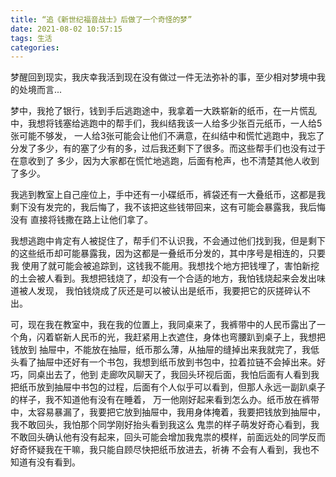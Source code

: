 ```yaml
---
title: “追《新世纪福音战士》后做了一个奇怪的梦”
date: 2021-08-02 10:57:15
tags: 生活
categories:
---
```


梦醒回到现实，我庆幸我活到现在没有做过一件无法弥补的事，至少相对梦境中我的处境而言...

梦中，我抢了银行，钱到手后逃跑途中，我拿着一大跌崭新的纸币，在一片慌乱中，我想将钱塞给逃跑中的帮手们，我纠结我该一人给多少张百元纸币，一人给5张可能不够发，
一人给3张可能会让他们不满意，在纠结中和慌忙逃跑中，我忘了分发了多少，有的塞了少有的多，过后我还剩下了很多。而这些帮手们也没有过于在意收到了
多少，因为大家都在慌忙地逃跑，后面有枪声，也不清楚其他人收到了多少。  

我逃到教室上自己座位上，手中还有一小碟纸币，裤袋还有一大叠纸币，这都是我剩下没有发完的，我后悔了，我不该把这些钱带回来，这有可能会暴露我，我后悔没有
直接将钱撒在路上让他们拿了。

我想逃跑中肯定有人被捉住了，帮手们不认识我，不会通过他们找到我，但是剩下的这些纸币却可能暴露我，因为这都是一叠纸币分发的，其中序号是相连的，只要我
使用了就可能会被追踪到，这钱我不能用。我想找个地方把钱埋了，害怕新挖的土会被人看到。我想把钱烧了，却没有一个合适的地方，我怕钱烧起来会发出味道被人发现，
我怕钱烧成了灰还是可以被认出是纸币，我要把它的灰搓碎认不出。

可，现在我在教室中，我在我的位置上，我同桌来了，我裤带中的人民币露出了一个角，闪着崭新人民币的光，我赶紧用上衣遮住，身体也弯腰趴到桌子上，我想把钱放到
抽屉中，不能放在抽屉，纸币那么薄，从抽屉的缝掉出来我就完了，我低头看了抽屉中还好有一个书包，我想到纸币放到书包中，拉着拉链不会掉出来。好巧，同桌出去了，他到
走廊吹风聊天了，我回头环视后面，我怕后面有人看到我把纸币放到抽屉中书包的过程，后面有个人似乎可以看到，但那人永远一副趴桌子的样子，我不知道他有没有在睡着，
万一他刚好起来看到怎么办。纸币放在裤带中，太容易暴漏了，我要把它放到抽屉中，我用身体掩着，我要把钱放到抽屉中，我不敢回头，我怕那个同学刚好抬头看到我这么
鬼祟的样子萌发好奇心看到，我不敢回头确认他有没有起来，回头可能会增加我鬼祟的模样，前面远处的同学反而好奇怀疑我在干嘛，我只能自顾尽快把纸币放进去，祈祷
不会有人看到，我也不知道有没有看到。

